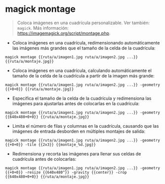 # magick montage

> Coloca imágenes en una cuadrícula personalizable.
> Ver también: `magick`.
> Más información: <https://imagemagick.org/script/montage.php>.

- Coloca imágenes en una cuadrícula, redimensionando automáticamente las imágenes más grandes que el tamaño de la celda de la cuadrícula:

`magick montage {{ruta/a/imagen1.jpg ruta/a/imagen2.jpg ...}} {{ruta/a/montaje.jpg}}`

- Coloca imágenes en una cuadrícula, calculando automáticamente el tamaño de la celda de la cuadrícula a partir de la imagen más grande:

`magick montage {{ruta/a/imagen1.jpg ruta/a/imagen2.jpg ...}} -geometry {{+0+0}} {{ruta/a/montaje.jpg}}`

- Especifica el tamaño de la celda de la cuadrícula y redimensiona las imágenes para ajustarlas antes de colocarlas en la cuadrícula:

`magick montage {{ruta/a/imagen1.jpg ruta/a/imagen2.jpg ...}} -geometry {{640x480+0+0}} {{ruta/a/montaje.jpg}}`

- Limita el número de filas y columnas en la cuadrícula, causando que las imágenes de entrada desborden en múltiples montajes de salida:

`magick montage {{ruta/a/imagen1.jpg ruta/a/imagen2.jpg ...}} -geometry {{+0+0}} -tile {{2x3}} {{montaje_%d.jpg}}`

- Redimensiona y recorta las imágenes para llenar sus celdas de cuadrícula antes de colocarlas:

`magick montage {{ruta/a/imagen1.jpg ruta/a/imagen2.jpg ...}} -geometry {{+0+0}} -resize {{640x480^}} -gravity {{center}} -crop {{640x480+0+0}} {{ruta/a/montaje.jpg}}`
